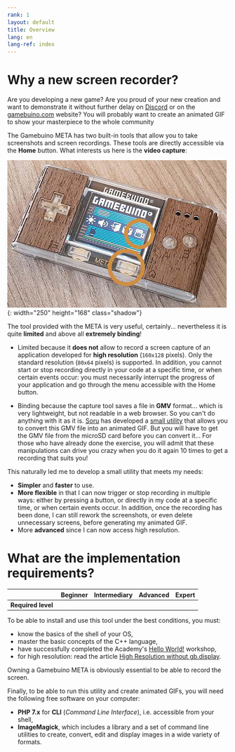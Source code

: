 ```yaml
---
rank: 1
layout: default
title: Overview
lang: en
lang-ref: index
---
```


# Why a new screen recorder?

Are you developing a new game? Are you proud of your new creation and want to demonstrate it without further delay on [Discord](https://discordapp.com/) or on the [gamebuino.com](https://gamebuino.com/creations/) website? You will probably want to create an animated GIF to show your masterpiece to the whole community <i class="far fa-smile"></i>

The Gamebuino META has two built-in tools that allow you to take screenshots and screen recordings. These tools are directly accessible via the **Home** <i class="fa fa-home"></i> button. What interests us here is the **video capture**:

![Native screen recording](../assets/figures/native-screen-recording-500x336.jpg){: width="250" height="168" class="shadow"}

The tool provided with the META is very useful, certainly... nevertheless it is quite **limited** and above all **extremely binding**!

- Limited because it **does not** allow to record a screen capture of an application developed for **high resolution** (`160x128` pixels). Only the standard resolution (`80x64` pixels) is supported. In addition, you cannot start or stop recording directly in your code at a specific time, or when certain events occur: you must necessarily interrupt the progress of your application and go through the menu accessible with the Home button.

- Binding because the capture tool saves a file in **GMV** format... which is very lightweight, but not readable in a web browser. So you can't do anything with it as it is. [Soru](https://gamebuino.com/@sorunome) has developed a [small utility](https://gamebuino.com/creations/gmv-to-gif-converter) that allows you to convert this GMV file into an animated GIF. But you will have to get the GMV file from the microSD card before you can convert it... For those who have already done the exercise, you will admit that these manipulations can drive you crazy when you do it again 10 times to get a recording that suits you!

This naturally led me to develop a small utility that meets my needs:

- **Simpler** and **faster** to use.
- **More flexible** in that I can now trigger or stop recording in multiple ways: either by pressing a button, or directly in my code at a specific time, or when certain events occur. In addition, once the recording has been done, I can still rework the screenshots, or even delete unnecessary screens, before generating my animated GIF.
- More **advanced** since I can now access high resolution.


# What are the implementation requirements?

|                    |           Beginner           |           Intermediary             | Advanced | Expert |
|-------------------:|:----------------------------:|:----------------------------------:|:--------:|:------:|
| **Required level** | <i class="fas fa-check"></i> | <i class="fas fa-check faded"></i> |          |        |

To be able to install and use this tool under the best conditions, you must:

- know the basics of the shell of your OS,
- master the basic concepts of the C++ language,
- have successfully completed the Academy's [Hello World!](https://gamebuino.com/academy/workshop/make-your-very-first-games-with-pong/hello-world) workshop,
- for high resolution: read the article [High Resolution without gb.display](https://gamebuino.com/creations/high-resolution-without-gb-display).

Owning a Gamebuino META is obviously essential to be able to record the screen.

Finally, to be able to run this utility and create animated GIFs, you will need the following free software on your computer:

- **PHP 7.x** for **CLI** (*Command Line Interface*), i.e. accessible from your shell,
- **ImageMagick**, which includes a library and a set of command line utilities to create, convert, edit and display images in a wide variety of formats.
